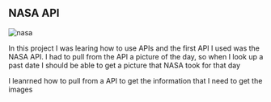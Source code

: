 ## NASA API

![nasa](https://user-images.githubusercontent.com/39502339/42407674-91a63b42-818e-11e8-85ad-2e98634fa115.PNG)

In this project I was learing how to use APIs and the first API I used was the NASA API.
I had to pull from the API a picture of the day, so when I look up a past date I should be able
to get a picture that NASA took for that day

I leanrned how to pull from a API to get the information that I need to get the images


